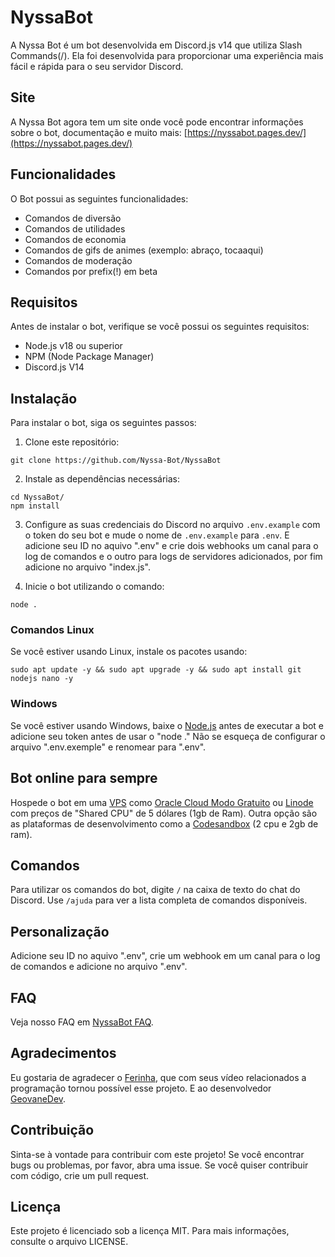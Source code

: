 # NyssaBot

A Nyssa Bot é um bot desenvolvida em Discord.js v14 que utiliza Slash Commands(/). Ela foi desenvolvida para proporcionar uma experiência mais fácil e rápida para o seu servidor Discord.

## Site

A Nyssa Bot agora tem um site onde você pode encontrar informações sobre o bot, documentação e muito mais: [https://nyssabot.pages.dev/](https://nyssabot.pages.dev/)

## Funcionalidades

O Bot possui as seguintes funcionalidades:

- Comandos de diversão
- Comandos de utilidades
- Comandos de economia
- Comandos de gifs de animes (exemplo: abraço, tocaaqui)
- Comandos de moderação
- Comandos por prefix(!) em beta

## Requisitos

Antes de instalar o bot, verifique se você possui os seguintes requisitos:

- Node.js v18 ou superior
- NPM (Node Package Manager)
- Discord.js V14

## Instalação

Para instalar o bot, siga os seguintes passos:

1. Clone este repositório:

```
git clone https://github.com/Nyssa-Bot/NyssaBot
```

2. Instale as dependências necessárias:
```
cd NyssaBot/
npm install
```

3. Configure as suas credenciais do Discord no arquivo `.env.example` com o token do seu bot e mude o nome de `.env.example` para `.env`. E adicione seu ID no aquivo ".env" e crie dois webhooks um canal para o log de comandos e o outro para logs de servidores adicionados, por fim adicione no arquivo "index.js".

4. Inicie o bot utilizando o comando:
```
node .
```

### Comandos Linux

Se você estiver usando Linux, instale os pacotes usando:
```
sudo apt update -y && sudo apt upgrade -y && sudo apt install git nodejs nano -y
```

### Windows

Se você estiver usando Windows, baixe o [Node.js](https://nodejs.org/en/) antes de executar a bot e adicione seu token antes de usar o "node ." Não se esqueça de configurar o arquivo ".env.exemple" e renomear para ".env".

## Bot online para sempre

Hospede o bot em uma [VPS](https://rockcontent.com/br/blog/vps/) como [Oracle Cloud Modo Gratuito](https://www.oracle.com/br/cloud/free/) ou [Linode](https://www.linode.com/pricing/) com preços de "Shared CPU" de 5 dólares (1gb de Ram). Outra opção são as plataformas de desenvolvimento como a [Codesandbox](https://codesandbox.io/) (2 cpu e 2gb de ram).

## Comandos

Para utilizar os comandos do bot, digite `/` na caixa de texto do chat do Discord. Use `/ajuda` para ver a lista completa de comandos disponíveis.

## Personalização

Adicione seu ID no aquivo ".env", crie um webhook em um canal para o log de comandos e adicione no arquivo ".env".

## FAQ

Veja nosso FAQ em [NyssaBot FAQ](https://nyssabot.pages.dev/#faq).

## Agradecimentos

Eu gostaria de agradecer o [Ferinha](https://www.youtube.com/@OFerinha), que com seus vídeo relacionados a programação tornou possível esse projeto. E ao desenvolvedor [GeovaneDev](https://github.com/GeovaneDev).

## Contribuição

Sinta-se à vontade para contribuir com este projeto! Se você encontrar bugs ou problemas, por favor, abra uma issue. Se você quiser contribuir com código, crie um pull request.

## Licença

Este projeto é licenciado sob a licença MIT. Para mais informações, consulte o arquivo LICENSE.
